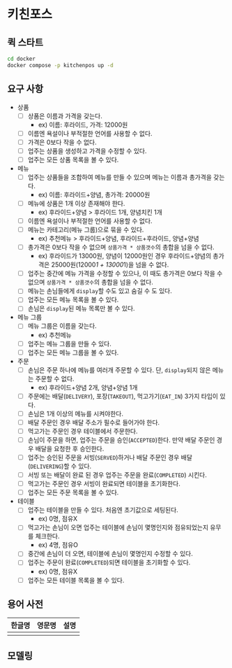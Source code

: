 # 키친포스

## 퀵 스타트

```sh
cd docker
docker compose -p kitchenpos up -d
```

## 요구 사항
- 상품
  - [ ] 상품은 이름과 가격을 갖는다. 
    - ex) 이름: 후라이드, 가격: 12000원
  - [ ] 이름엔 욕설이나 부적절한 언어를 사용할 수 없다.
  - [ ] 가격은 0보다 작을 수 없다.
  - [ ] 업주는 상품을 생성하고 가격을 수정할 수 있다.
  - [ ] 업주는 모든 상품 목록을 볼 수 있다.
- 메뉴
  - [ ] 업주는 상품들을 조합하여 메뉴를 만들 수 있으며 메뉴는 이름과 총가격을 갖는다. 
    - ex) 이름: 후라이드+양념, 총가격: 20000원
  - [ ] 메뉴에 상품은 1개 이상 존재해야 한다. 
    - ex) 후라이드+양념 > 후라이드 1개, 양념치킨 1개
  - [ ] 이름엔 욕설이나 부적절한 언어를 사용할 수 없다.
  - [ ] 메뉴는 카테고리(메뉴 그룹)으로 묶을 수 있다.
    - ex) 추천메뉴 > 후라이드+양념, 후라이드+후라이드, 양념+양념
  - [ ] 총가격은 0보다 작을 수 없으며 `상품가격 * 상품갯수`의 총합을 넘을 수 없다. 
    - ex) 후라이드가 13000원, 양념이 12000원인 경우 후라이드+양념의 총가격은 25000원(12000*1 + 13000*1)을 넘을 수 없다.
  - [ ] 업주는 중간에 메뉴 가격을 수정할 수 있으나, 이 때도 총가격은 0보다 작을 수 없으며 `상품가격 * 상품갯수`의 총합을 넘을 수 없다.
  - [ ] 메뉴는 손님들에게 `display`할 수도 있고 숨길 수 도 있다.
  - [ ] 업주는 모든 메뉴 목록을 볼 수 있다.
  - [ ] 손님은 `display`된 메뉴 목록만 볼 수 있다.
- 메뉴 그룹
  - [ ] 메뉴 그룹은 이름을 갖는다.
    - ex) 추천메뉴
  - [ ] 업주는 메뉴 그룹을 만들 수 있다.
  - [ ] 업주는 모든 메뉴 그룹을 볼 수 있다.
- 주문
  - [ ] 손님은 주문 하나에 메뉴를 여러개 주문할 수 있다. 단, `display`되지 않은 메뉴는 주문할 수 없다.
    - ex) 후라이드+양념 2개, 양념+양념 1개 
  - [ ] 주문에는 배달(`DELIVERY`), 포장(`TAKEOUT`), 먹고가기(`EAT_IN`) 3가지 타입이 있다.
  - [ ] 손님은 1개 이상의 메뉴를 시켜야한다.
  - [ ] 배달 주문인 경우 배달 주소가 필수로 들어가야 한다.
  - [ ] 먹고가는 주문인 경우 테이블에서 주문한다.
  - [ ] 손님이 주문을 하면, 업주는 주문을 승인(`ACCEPTED`)한다. 만약 배달 주문인 경우 배달을 요청한 후 승인한다.
  - [ ] 업주는 승인된 주문을 서빙(`SERVED`)하거나 배달 주문인 경우 배달(`DELIVERING`)할 수 있다.
  - [ ] 서빙 또는 배달이 완료 된 경우 업주는 주문을 완료(`COMPLETED`) 시킨다.
  - [ ] 먹고가는 주문인 경우 서빙이 완료되면 테이블을 초기화한다. 
  - [ ] 업주는 모든 주문 목록을 볼 수 있다.
- 테이블
  - [ ] 업주는 테이블을 만들 수 있다. 처음엔 초기값으로 세팅된다.
    - ex) 0명, 점유X
  - [ ] 먹고가는 손님이 오면 업주는 테이블에 손님이 몇명인지와 점유되었는지 유무를 체크한다.
    - ex) 4명, 점유O
  - [ ] 중간에 손님이 더 오면, 테이블에 손님이 몇명인지 수정할 수 있다.
  - [ ] 업주는 주문이 완료(`COMPLETED`)되면 테이블을 초기화할 수 있다.
    - ex) 0명, 점유X
  - [ ] 업주는 모든 테이블 목록을 볼 수 있다.

## 용어 사전

| 한글명 | 영문명 | 설명 |
| --- | --- | --- |
|  |  |  |

## 모델링
